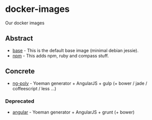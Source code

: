 docker-images
=============

Our docker images

Abstract
--------

- [base](docker-base) - This is the default base image (minimal debian jessie).
- [npm](docker-npm) - This adds npm, ruby and compass stuff.

Concrete
--------

- [ng-poly](docker-ng-poly) - Yoeman generator + AngularJS + gulp (+ bower / jade / coffeescript / less ...)

### Deprecated

- [angular](docker-angular) - Yoeman generator + AngularJS + grunt (+ bower)
